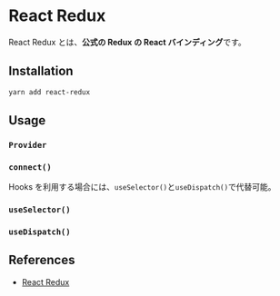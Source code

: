 # React Redux

React Redux とは、**公式の Redux の React バインディング**です。

## Installation

```bash
yarn add react-redux
```

## Usage

### `Provider`

### `connect()`

Hooks を利用する場合には、`useSelector()`と`useDispatch()`で代替可能。

### `useSelector()`

### `useDispatch()`

## References

- [React Redux](https://react-redux.js.org/)
